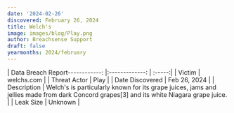 ```yaml
---
date: '2024-02-26'
discovered: February 26, 2024
title: Welch's
image: images/blog/Play.png
author: Breachsense Support
draft: false
yearmonths: 2024/february
---
```


| Data Breach Report------------:     |:-------------:    | :-----:|
| Victim      | welchs.com      | 
| Threat Actor      | Play      | 
| Date Discovered      | Feb 26, 2024      | 
| Description      | Welch's is particularly known for its grape juices, jams and jellies made from dark Concord grapes[3] and its white Niagara grape juice.      | 
| Leak Size      | Unknown      | 

